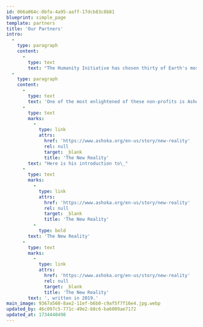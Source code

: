 ```yaml
---
id: 066a064c-0bfa-4a95-aaff-17dcb83c8b81
blueprint: simple_page
template: partners
title: 'Our Partners'
intro:
  -
    type: paragraph
    content:
      -
        type: text
        text: "The Humanity Initiative has chosen thirty of Earth's most respected positive change enterprises to be prime destinations for volunteering and donating.\_We provide direct links to their sites below, and highlight some of their most compelling initiatives and stories throughout these pages. "
  -
    type: paragraph
    content:
      -
        type: text
        text: 'One of the most enlightened of these non-profits is Ashoka. Bill Drayton, highly respected across the planet, is their Founder and Chair. '
      -
        type: text
        marks:
          -
            type: link
            attrs:
              href: 'https://www.ashoka.org/en-us/story/new-reality'
              rel: null
              target: _blank
              title: 'The New Reality'
        text: "Here is his introduction to\_"
      -
        type: text
        marks:
          -
            type: link
            attrs:
              href: 'https://www.ashoka.org/en-us/story/new-reality'
              rel: null
              target: _blank
              title: 'The New Reality'
          -
            type: bold
        text: 'The New Reality'
      -
        type: text
        marks:
          -
            type: link
            attrs:
              href: 'https://www.ashoka.org/en-us/story/new-reality'
              rel: null
              target: _blank
              title: 'The New Reality'
        text: ', written in 2019.'
main_image: 9367a560-8ae2-11ef-b6b0-c9af5f7f16e4.jpg.webp
updated_by: 46c097c5-771c-49e2-b8c6-ba6009ae7172
updated_at: 1734440498
---
```

